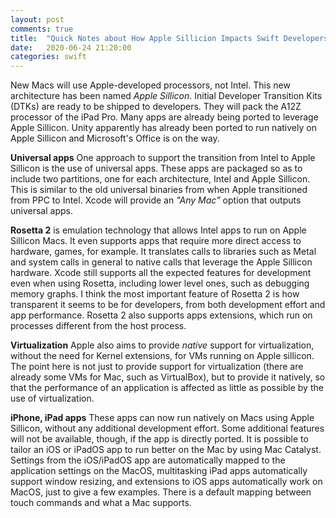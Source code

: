 ```yaml
---
layout: post
comments: true
title:  "Quick Notes about How Apple Sillicion Impacts Swift Developers"
date:   2020-06-24 21:20:00
categories: swift
---
```


New Macs will use Apple-developed processors, not Intel. This new architecture has been named *Apple Sillicon*. Initial Developer Transition Kits (DTKs) are ready to be shipped to developers. They will pack the A12Z processor of the iPad Pro. Many apps are already being ported to leverage Apple Sillicon. Unity apparently has already been ported to run natively on Apple Sillicon and Microsoft's Office is on the way.

**Universal apps** One approach to support the transition from Intel to Apple Sillicon is the use of universal apps. These apps are packaged so as to include two partitions, one for each architecture, Intel and Apple Sillicon. This is similar to the old universal binaries from when Apple transitioned from PPC to Intel. Xcode will provide an *"Any Mac"* option that outputs universal apps. 

**Rosetta 2** is emulation technology that allows Intel apps to run on Apple Sillicon Macs. It even supports apps that require more direct access to hardware, games, for example. It translates calls to libraries such as Metal and system calls in general to native calls that leverage the Apple Sillicon hardware. Xcode still supports all the expected features for development even when using Rosetta, including lower level ones, such as debugging memory graphs. I think the most important feature of Rosetta 2 is how transparent it seems to be for developers, from both development effort and app performance. Rosetta 2 also supports apps extensions, which run on processes different from the host process. 

**Virtualization** Apple also aims to provide *native* support for virtualization, without the need for Kernel extensions, for VMs running on Apple sillicon. The point here is not just to provide support for virtualization (there are already some VMs for Mac, such as VirtualBox), but to provide it natively, so that the performance of an application is affected as little as possible by the use of virtualization.

**iPhone, iPad apps** These apps can now run natively on Macs using Apple Sillicon, without any additional development effort. Some additional features will not be available, though, if the app is directly ported. It is possible to tailor an iOS or iPadOS app to run better on the Mac by using Mac Catalyst. Settings from the iOS/iPadOS app are automatically mapped to the application settings on the MacOS, multitasking iPad apps automatically support window resizing, and extensions to iOS apps automatically work on MacOS, just to give a few examples. There is a default mapping between touch commands and what a Mac supports.